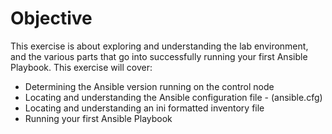# Objective

This exercise is about exploring and understanding the lab environment, and the various parts that go into successfully running your first Ansible Playbook. This exercise will cover:

- Determining the Ansible version running on the control node
- Locating and understanding the Ansible configuration file - (ansible.cfg)
- Locating and understanding an ini formatted inventory file
- Running your first Ansible Playbook
